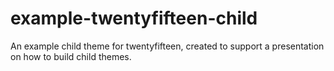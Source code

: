 # example-twentyfifteen-child
An example child theme for twentyfifteen, created to support a presentation on how to build child themes.
